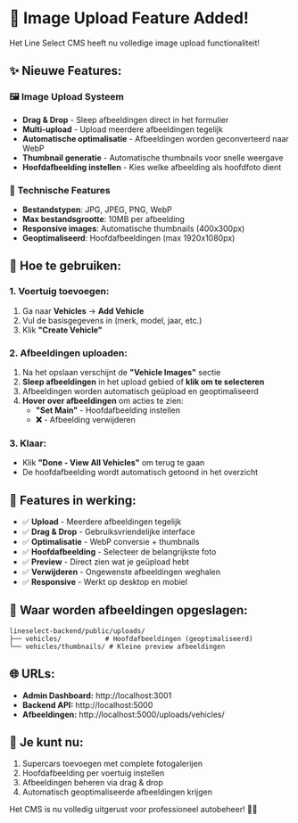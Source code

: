 # 📸 Image Upload Feature Added!

Het Line Select CMS heeft nu volledige image upload functionaliteit!

## ✨ **Nieuwe Features:**

### 🖼️ **Image Upload Systeem**
- **Drag & Drop** - Sleep afbeeldingen direct in het formulier
- **Multi-upload** - Upload meerdere afbeeldingen tegelijk
- **Automatische optimalisatie** - Afbeeldingen worden geconverteerd naar WebP
- **Thumbnail generatie** - Automatische thumbnails voor snelle weergave
- **Hoofdafbeelding instellen** - Kies welke afbeelding als hoofdfoto dient

### 🔧 **Technische Features**
- **Bestandstypen**: JPG, JPEG, PNG, WebP
- **Max bestandsgrootte**: 10MB per afbeelding
- **Responsive images**: Automatische thumbnails (400x300px)
- **Geoptimaliseerd**: Hoofdafbeeldingen (max 1920x1080px)

## 🚀 **Hoe te gebruiken:**

### 1. **Voertuig toevoegen:**
1. Ga naar **Vehicles** → **Add Vehicle**
2. Vul de basisgegevens in (merk, model, jaar, etc.)
3. Klik **"Create Vehicle"**

### 2. **Afbeeldingen uploaden:**
1. Na het opslaan verschijnt de **"Vehicle Images"** sectie
2. **Sleep afbeeldingen** in het upload gebied of **klik om te selecteren**
3. Afbeeldingen worden automatisch geüpload en geoptimaliseerd
4. **Hover over afbeeldingen** om acties te zien:
   - **"Set Main"** - Hoofdafbeelding instellen
   - **❌** - Afbeelding verwijderen

### 3. **Klaar:**
- Klik **"Done - View All Vehicles"** om terug te gaan
- De hoofdafbeelding wordt automatisch getoond in het overzicht

## 🎯 **Features in werking:**

- ✅ **Upload** - Meerdere afbeeldingen tegelijk
- ✅ **Drag & Drop** - Gebruiksvriendelijke interface  
- ✅ **Optimalisatie** - WebP conversie + thumbnails
- ✅ **Hoofdafbeelding** - Selecteer de belangrijkste foto
- ✅ **Preview** - Direct zien wat je geüpload hebt
- ✅ **Verwijderen** - Ongewenste afbeeldingen weghalen
- ✅ **Responsive** - Werkt op desktop en mobiel

## 📁 **Waar worden afbeeldingen opgeslagen:**

```
lineselect-backend/public/uploads/
├── vehicles/           # Hoofdafbeeldingen (geoptimaliseerd)
└── vehicles/thumbnails/ # Kleine preview afbeeldingen
```

## 🌐 **URLs:**
- **Admin Dashboard:** http://localhost:3001
- **Backend API:** http://localhost:5000
- **Afbeeldingen:** http://localhost:5000/uploads/vehicles/

## 🎉 **Je kunt nu:**
1. Supercars toevoegen met complete fotogalerijen
2. Hoofdafbeelding per voertuig instellen
3. Afbeeldingen beheren via drag & drop
4. Automatisch geoptimaliseerde afbeeldingen krijgen

Het CMS is nu volledig uitgerust voor professioneel autobeheer! 🚗✨